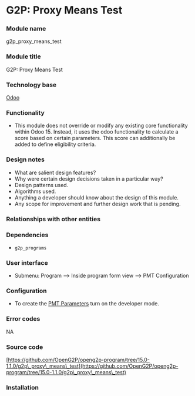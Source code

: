 # G2P: Proxy Means Test

### Module name

g2p\_proxy\_means\_test

### Module title

G2P: Proxy Means Test

### Technology base

[Odoo](https://www.odoo.com/)

### Functionality

* This module does not override or modify any existing core functionality within Odoo 15. Instead, it uses the odoo functionality to calculate a score based on certain parameters. This score can additionally be added to define eligibility criteria.

### Design notes

* What are salient design features?
* Why were certain design decisions taken in a particular way?
* Design patterns used.
* Algorithms used.
* Anything a developer should know about the design of this module.
* Any scope for improvement and further design work that is pending.

### Relationships with other entities

### Dependencies

* `g2p_programs`

### User interface

* Submenu: Program --> Inside program form view --> PMT Configuration

### Configuration

* To create the [PMT Parameters](../../user-guides/configure-proxy-mean-test.md#steps-to-add-computed-fields) turn on the developer mode.

### Error codes

NA

### Source code

[https://github.com/OpenG2P/openg2p-program/tree/15.0-1.1.0/g2p\_proxy\_means\_test](https://github.com/OpenG2P/openg2p-program/tree/15.0-1.1.0/g2p\_proxy\_means\_test)

### Installation

###
